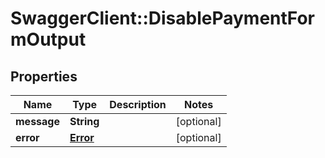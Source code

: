 # SwaggerClient::DisablePaymentFormOutput

## Properties
Name | Type | Description | Notes
------------ | ------------- | ------------- | -------------
**message** | **String** |  | [optional] 
**error** | [**Error**](Error.md) |  | [optional] 


